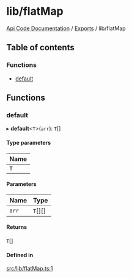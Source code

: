# lib/flatMap
 
[Api Code Documentation](../README.md) / [Exports](../modules.md) / lib/flatMap

## Table of contents

### Functions

- [default](lib_flatMap.md#default)

## Functions

### default

▸ **default**<`T`\>(`arr`): `T`[]

#### Type parameters

| Name |
| :------ |
| `T` |

#### Parameters

| Name | Type |
| :------ | :------ |
| `arr` | `T`[][] |

#### Returns

`T`[]

#### Defined in

[src/lib/flatMap.ts:1](https://github.com/openkfw/TruBudget/blob/95e6f8a/api/src/lib/flatMap.ts#L1)
